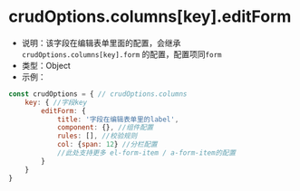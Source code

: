# crudOptions.columns[key].editForm
* 说明：该字段在编辑表单里面的配置，会继承 `crudOptions.columns[key].form` 的配置，配置项同`form`
* 类型：Object
* 示例：
```js
const crudOptions = { // crudOptions.columns
    key: { //字段key
        editForm: {
            title: '字段在编辑表单里的label',
            component: {}, //组件配置
            rules: [], //校验规则
            col: {span: 12} //分栏配置
            //此处支持更多 el-form-item / a-form-item的配置
        }
    }
}
```
